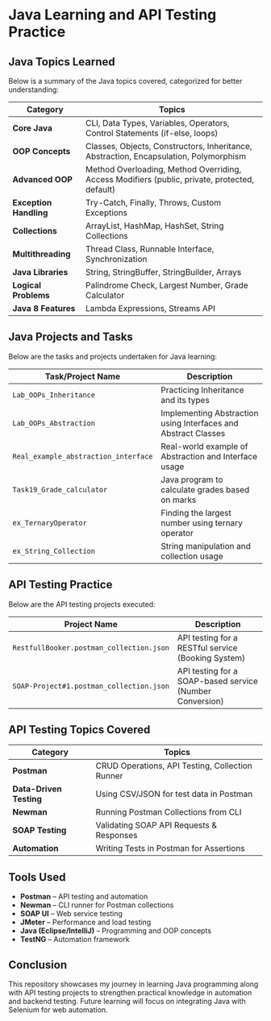 # Java Learning and API Testing Practice

## Java Topics Learned
Below is a summary of the Java topics covered, categorized for better understanding:

| **Category**          | **Topics**                                      |
|----------------------|----------------------------------|
| **Core Java**       | CLI, Data Types, Variables, Operators, Control Statements (if-else, loops) |
| **OOP Concepts**    | Classes, Objects, Constructors, Inheritance, Abstraction, Encapsulation, Polymorphism |
| **Advanced OOP**    | Method Overloading, Method Overriding, Access Modifiers (public, private, protected, default) |
| **Exception Handling** | Try-Catch, Finally, Throws, Custom Exceptions |
| **Collections**     | ArrayList, HashMap, HashSet, String Collections |
| **Multithreading**  | Thread Class, Runnable Interface, Synchronization |
| **Java Libraries**  | String, StringBuffer, StringBuilder, Arrays |
| **Logical Problems** | Palindrome Check, Largest Number, Grade Calculator |
| **Java 8 Features** | Lambda Expressions, Streams API |

## Java Projects and Tasks
Below are the tasks and projects undertaken for Java learning:

| **Task/Project Name**      | **Description**  |
|---------------------------|-----------------|
| `Lab_OOPs_Inheritance`    | Practicing Inheritance and its types |
| `Lab_OOPs_Abstraction`    | Implementing Abstraction using Interfaces and Abstract Classes |
| `Real_example_abstraction_interface` | Real-world example of Abstraction and Interface usage |
| `Task19_Grade_calculator` | Java program to calculate grades based on marks |
| `ex_TernaryOperator`      | Finding the largest number using ternary operator |
| `ex_String_Collection`    | String manipulation and collection usage |

## API Testing Practice
Below are the API testing projects executed:

| **Project Name**                   | **Description** |
|--------------------------------------|----------------|
| `RestfullBooker.postman_collection.json` | API testing for a RESTful service (Booking System) |
| `SOAP-Project#1.postman_collection.json` | API testing for a SOAP-based service (Number Conversion) |

## API Testing Topics Covered
| **Category**  | **Topics** |
|--------------|-----------|
| **Postman**  | CRUD Operations, API Testing, Collection Runner |
| **Data-Driven Testing** | Using CSV/JSON for test data in Postman |
| **Newman** | Running Postman Collections from CLI |
| **SOAP Testing** | Validating SOAP API Requests & Responses |
| **Automation** | Writing Tests in Postman for Assertions |

## Tools Used
- **Postman** – API testing and automation
- **Newman** – CLI runner for Postman collections
- **SOAP UI** – Web service testing
- **JMeter** – Performance and load testing
- **Java (Eclipse/IntelliJ)** – Programming and OOP concepts
- **TestNG** – Automation framework

## Conclusion
This repository showcases my journey in learning Java programming along with API testing projects to strengthen practical knowledge in automation and backend testing. Future learning will focus on integrating Java with Selenium for web automation.

